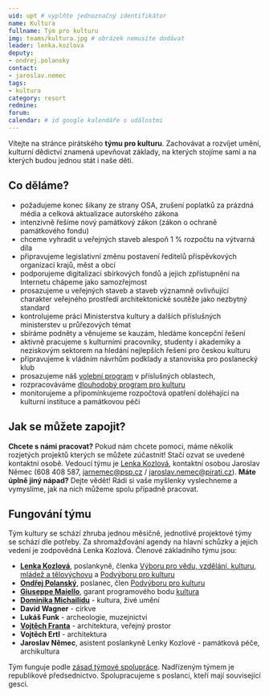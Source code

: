 ```yaml
---
uid: upt # vyplňte jednoznačný identifikátor
name: Kultura
fullname: Tým pro kulturu
img: teams/kultura.jpg # obrázek nemusíte dodávat
leader: lenka.kozlova
deputy:
- ondrej.polansky
contact:
- jaroslav.nemec
tags:
- kultura
category: resort
redmine:
forum:
calendar: # id google kalendáře s událostmi
---
```


Vítejte na stránce pirátského **týmu pro kulturu**. Zachovávat a rozvíjet umění, kulturní dědictví znamená upevňovat základy, na kterých stojíme sami a na kterých budou jednou stát i naše děti.

Co děláme?
----------
* požadujeme konec šikany ze strany OSA, zrušení poplatků za prázdná média a celková aktualizace autorského zákona
* intenzivně řešíme nový památkový zákon (zákon o ochraně památkového fondu)
* chceme vyhradit u veřejných staveb alespoň 1 % rozpočtu na výtvarná díla
* připravujeme legislativní změnu postavení ředitelů příspěvkových organizací krajů, měst a obcí
* podporujeme digitalizaci sbírkových fondů a jejich zpřístupnění na Internetu chápeme jako samozřejmost
* prosazujeme u veřejných staveb a staveb významně ovlivňující charakter veřejného prostředí architektonické soutěže jako nezbytný standard
* kontrolujeme práci Ministerstva kultury a dalších příslušných ministerstev u průřezových témat
* sbíráme podněty a věnujeme se kauzám, hledáme koncepční řešení
* aktivně pracujeme s kulturními pracovníky, studenty i akademiky a neziskovým sektorem na hledání nejlepších řešení pro českou kulturu
* připravujeme k vládním návrhům podklady a stanoviska pro poslanecký klub
* prosazujeme náš [volební program](https://www.pirati.cz/program/psp2017/kultura/) v příslušných oblastech,
* rozpracováváme [dlouhodobý program pro kulturu](https://www.pirati.cz/program/dlouhodoby/kultura/)
* monitorujeme a připomínkujeme rozpočtová opatření doléhající na kulturní instituce a památkovou péči

Jak se můžete zapojit?
----------------------
**Chcete s námi pracovat?**
Pokud nám chcete pomoci, máme několik rozjetých projektů kterých se můžete zúčastnit! Stačí ozvat se uvedené kontaktní osobě.
Vedoucí týmu je [Lenka Kozlová](https://www.pirati.cz/lide/lenka-kozlova/), kontaktní osobou Jaroslav Němec (608 408 587,  jarnemec@psp.cz / jaroslav.nemec@pirati.cz).
**Máte úplně jiný nápad?**
Dejte vědět! Rádi si vaše myšlenky vyslechneme a vymyslíme, jak na nich můžeme spolu případně pracovat.

Fungování týmu
----------------------
Tým kultury se schází zhruba jednou měsíčně, jednotlivé projektové týmy se schází dle potřeby. Za shromažďování agendy na hlavní schůzky a jejich vedení je zodpovědná Lenka Kozlová.
Členové základního týmu jsou:
* **[Lenka Kozlová](https://www.pirati.cz/lide/lenka-kozlova/)**,  poslankyně, členka [Výboru pro vědu, vzdělání, kulturu, mládež a tělovýchovu](http://www.psp.cz/sqw/hp.sqw?k=4500) a [Podvýboru pro kulturu](http://www.psp.cz/sqw/hp.sqw?k=4522)
* **[Ondřej Polanský](https://www.pirati.cz/lide/ondrej-polansky/)**, poslanec, člen [Podvýboru pro kulturu](http://www.psp.cz/sqw/hp.sqw?k=4522)
* **[Giuseppe Maiello](https://www.pirati.cz/lide/giuseppe-maiello/)**, garant programového bodu [kultura](https://www.pirati.cz/program/psp2017/kultura/)
* **[Dominika Michailidu](https://www.pirati.cz/lide/dominika-michailidu/)** - kultura, živé umění
* **David Wagner** - církve
* **Lukáš Funk** - archeologie, muzejnictví
* **[Vojtěch Franta](https://www.pirati.cz/lide/vojtech-franta/)** - architektura, veřejný prostor
* **Vojtěch Ertl** - architektura
* **Jaroslav Němec**, asistent poslankyně Lenky Kozlové - památková péče, archikultura

Tým funguje podle [zásad týmové spolupráce](https://wiki.pirati.cz/rules/or_zatys). Nadřízeným týmem je republikové předsednictvo. Spolupracujeme s poslanci, kteří mají související gesci.
